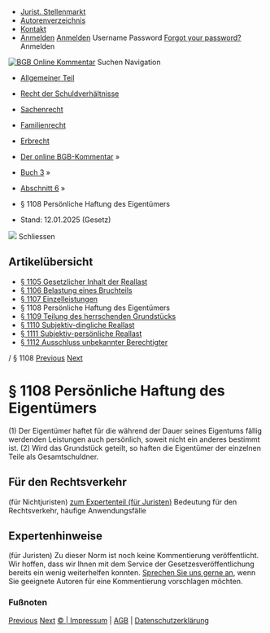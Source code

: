   * [Jurist. Stellenmarkt](https://bgb.kommentar.de/Buch-3/Abschnitt-6/</job-board> "Jurist. Stellenmarkt")
  * [Autorenverzeichnis](https://bgb.kommentar.de/Buch-3/Abschnitt-6/</Autorenverzeichnis> "Autorenverzeichnis")
  * [Kontakt](https://bgb.kommentar.de/Buch-3/Abschnitt-6/</Kontakt>)
  * [Anmelden](https://bgb.kommentar.de/Buch-3/Abschnitt-6/<#login> "show login form") [Anmelden](https://bgb.kommentar.de/Buch-3/Abschnitt-6/<#> "hide login form") Username Password
[Forgot your password?](https://bgb.kommentar.de/Buch-3/Abschnitt-6/</user/forgotpassword>) Anmelden 


[![BGB Online Kommentar](https://bgb.kommentar.de/extension/bgb/design/bgb/images/logo.png)](https://bgb.kommentar.de/Buch-3/Abschnitt-6/</> "BGB Online Kommentar")
Suchen
Navigation
  * [Allgemeiner Teil](https://bgb.kommentar.de/Buch-3/Abschnitt-6/</Buch-1>)
  * [Recht der Schuldverhältnisse](https://bgb.kommentar.de/Buch-3/Abschnitt-6/</Buch-2>)
  * [Sachenrecht](https://bgb.kommentar.de/Buch-3/Abschnitt-6/</Buch-3>)
  * [Familienrecht](https://bgb.kommentar.de/Buch-3/Abschnitt-6/</Buch-4>)
  * [Erbrecht](https://bgb.kommentar.de/Buch-3/Abschnitt-6/</Buch-5>)


  * [Der online BGB-Kommentar](https://bgb.kommentar.de/Buch-3/Abschnitt-6/</>) »
  * [Buch 3](https://bgb.kommentar.de/Buch-3/Abschnitt-6/</Buch-3>) »
  * [Abschnitt 6](https://bgb.kommentar.de/Buch-3/Abschnitt-6/</Buch-3/Abschnitt-6>) »
  * § 1108 Persönliche Haftung des Eigentümers 
  * Stand: 12.01.2025 (Gesetz) 


![](https://vg01.met.vgwort.de/na/1c9909529ead4f509072c06d9081a7d5)
Schliessen 
## Artikelübersicht
  * [ § 1105 Gesetzlicher Inhalt der Reallast ](https://bgb.kommentar.de/Buch-3/Abschnitt-6/</Buch-3/Abschnitt-6/Gesetzlicher-Inhalt-der-Reallast>)
  * [ § 1106 Belastung eines Bruchteils ](https://bgb.kommentar.de/Buch-3/Abschnitt-6/</Buch-3/Abschnitt-6/Belastung-eines-Bruchteils>)
  * [ § 1107 Einzelleistungen ](https://bgb.kommentar.de/Buch-3/Abschnitt-6/</Buch-3/Abschnitt-6/Einzelleistungen>)
  * § 1108 Persönliche Haftung des Eigentümers 
  * [ § 1109 Teilung des herrschenden Grundstücks ](https://bgb.kommentar.de/Buch-3/Abschnitt-6/</Buch-3/Abschnitt-6/Teilung-des-herrschenden-Grundstuecks>)
  * [ § 1110 Subjektiv-dingliche Reallast ](https://bgb.kommentar.de/Buch-3/Abschnitt-6/</Buch-3/Abschnitt-6/Subjektiv-dingliche-Reallast>)
  * [ § 1111 Subjektiv-persönliche Reallast ](https://bgb.kommentar.de/Buch-3/Abschnitt-6/</Buch-3/Abschnitt-6/Subjektiv-persoenliche-Reallast>)
  * [ § 1112 Ausschluss unbekannter Berechtigter ](https://bgb.kommentar.de/Buch-3/Abschnitt-6/</Buch-3/Abschnitt-6/Ausschluss-unbekannter-Berechtigter>)


/ § 1108 
[Previous](https://bgb.kommentar.de/Buch-3/Abschnitt-6/</Buch-3/Abschnitt-6/Einzelleistungen> "§ 1107 Einzelleistungen") [Next](https://bgb.kommentar.de/Buch-3/Abschnitt-6/</Buch-3/Abschnitt-6/Teilung-des-herrschenden-Grundstuecks> "§ 1109 Teilung des herrschenden Grundstücks")
# § 1108 Persönliche Haftung des Eigentümers
(1) Der Eigentümer haftet für die während der Dauer seines Eigentums fällig werdenden Leistungen auch persönlich, soweit nicht ein anderes bestimmt ist.
(2) Wird das Grundstück geteilt, so haften die Eigentümer der einzelnen Teile als Gesamtschuldner.
## Für den Rechtsverkehr 
(für Nichtjuristen)
[zum Expertenteil (für Juristen)](https://bgb.kommentar.de/Buch-3/Abschnitt-6/<#expertenhinweise>)
Bedeutung für den Rechtsverkehr, häufige Anwendungsfälle
## Expertenhinweise
(für Juristen)
Zu dieser Norm ist noch keine Kommentierung veröffentlicht. Wir hoffen, dass wir Ihnen mit dem Service der Gesetzesveröffentlichung bereits ein wenig weiterhelfen konnten. [Sprechen Sie uns gerne an](https://bgb.kommentar.de/Buch-3/Abschnitt-6/</Kontakt>), wenn Sie geeignete Autoren für eine Kommentierung vorschlagen möchten. 
### Fußnoten
[Previous](https://bgb.kommentar.de/Buch-3/Abschnitt-6/</Buch-3/Abschnitt-6/Einzelleistungen> "§ 1107 Einzelleistungen") [Next](https://bgb.kommentar.de/Buch-3/Abschnitt-6/</Buch-3/Abschnitt-6/Teilung-des-herrschenden-Grundstuecks> "§ 1109 Teilung des herrschenden Grundstücks")
[© | Impressum](https://bgb.kommentar.de/Buch-3/Abschnitt-6/</Kontakt>) | [AGB](https://bgb.kommentar.de/Buch-3/Abschnitt-6/</AGB>) | [Datenschutzerklärung](https://bgb.kommentar.de/Buch-3/Abschnitt-6/</Datenschutzerklaerung-fuer-Leser>)
